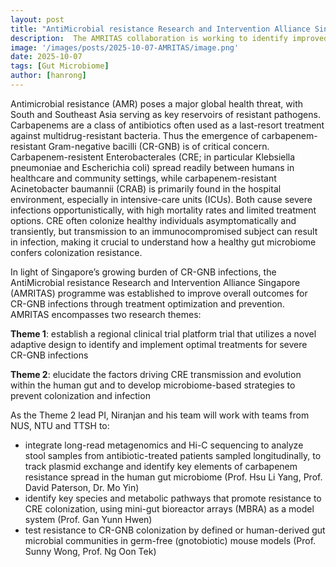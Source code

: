 ```yaml
---
layout: post
title: "AntiMicrobial resistance Research and Intervention Alliance Singapore (AMRITAS)"
description:  The AMRITAS collaboration is working to identify improved treatments for severe carbapenem-resistant bacterial infections and prevent colonization of these opportunistic pathogens in the human gut
image: '/images/posts/2025-10-07-AMRITAS/image.png'
date: 2025-10-07
tags: [Gut Microbiome]
author: [hanrong]
---
```


Antimicrobial resistance (AMR) poses a major global health threat, with South and Southeast Asia serving as key reservoirs of resistant pathogens. Carbapenems are a class of antibiotics often used as a last-resort treatment against multidrug-resistant bacteria. Thus the emergence of carbapenem-resistant Gram-negative bacilli (CR-GNB) is of critical concern. Carbapenem-resistent Enterobacterales (CRE; in particular Klebsiella pneumoniae and Escherichia coli) spread readily between humans in healthcare and community settings, while carbapenem-resistant Acinetobacter baumannii (CRAB) is primarily found in the hospital environment, especially in intensive-care units (ICUs). Both cause severe infections opportunistically, with high mortality rates and limited treatment options. CRE often colonize healthy individuals asymptomatically and transiently, but transmission to an immunocompromised subject can result in infection, making it crucial to understand how a healthy gut microbiome confers colonization resistance.

In light of Singapore’s growing burden of CR-GNB infections, the AntiMicrobial resistance Research and Intervention Alliance Singapore (AMRITAS) programme was established to improve overall outcomes for CR-GNB infections through treatment optimization and prevention. AMRITAS encompasses two research themes:

**Theme 1**: establish a regional clinical trial platform trial that utilizes a novel adaptive design to identify and implement optimal treatments for severe CR-GNB infections

**Theme 2**: elucidate the factors driving CRE transmission and evolution within the human gut and to develop microbiome-based strategies to prevent colonization and infection

As the Theme 2 lead PI, Niranjan and his team will work with teams from NUS, NTU and TTSH to:

- integrate long-read metagenomics and Hi-C sequencing to analyze stool samples from antibiotic-treated patients sampled longitudinally, to track plasmid exchange and identify key elements of carbapenem resistance spread in the human gut microbiome (Prof. Hsu Li Yang, Prof. David Paterson, Dr. Mo Yin)
- identify key species and metabolic pathways that promote resistance to CRE colonization, using mini-gut bioreactor arrays (MBRA) as a model system (Prof. Gan Yunn Hwen)
- test resistance to CR-GNB colonization by defined or human-derived gut microbial communities in germ-free (gnotobiotic) mouse models (Prof. Sunny Wong, Prof. Ng Oon Tek)